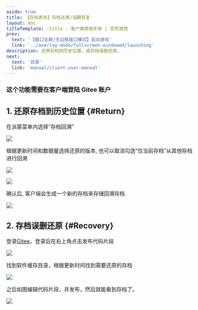 ```yaml
---
aside: true
title: 【存档丢失】存档还原/误删恢复
layout: doc
titleTemplate: :title - 客户端使用手册 | 空荧酒馆
prev:
  text: '【窗口全屏/无边框窗口模式】启动游戏'
  link: '../overlay-mode/fullscreen-windowed/launching'
description: 还原存档到历史位置，或存档误删还原。
next:
  text: '目录'
  link: 'manual/client-user-manual'
---
```


[文：【存档丢失】存档还原/误删恢复]: # 'https://support.qq.com/products/321980/faqs/113007'
[#]: # '仅第 2 部分为原文直接翻译'

### 这个功能需要在客户端登陆 Gitee 账户

[还原存档到历史位置]: # '更新为客户端内还原功能教程'

## 1. 还原存档到历史位置 {#Return}

在派蒙菜单内选择“存档回溯”

![](/imgs/zh/manual/restore-recover/1.png)

根据更新时间和数据量选择还原的版本, 也可以取消勾选“仅当前存档”从其他存档进行回溯

![](/imgs/zh/manual/restore-recover/2.png)

![](/imgs/zh/manual/restore-recover/3.png)

确认后, 客户端会生成一个新的存档来存储回溯存档

![](/imgs/zh/manual/restore-recover/4.png)

## 2. 存档误删还原 {#Recovery}

登录[Gitee](https://gitee.com/)，登录后在右上角点击发布代码片段

![](/imgs/zh/manual/restore-recover/5.png)

找到软件缓存目录，根据更新时间找到需要还原的存档

![](/imgs/zh/manual/restore-recover/6.png)

之后如图编辑代码片段，并发布，然后就能看到存档了。

![](/imgs/zh/manual/restore-recover/7.png)
